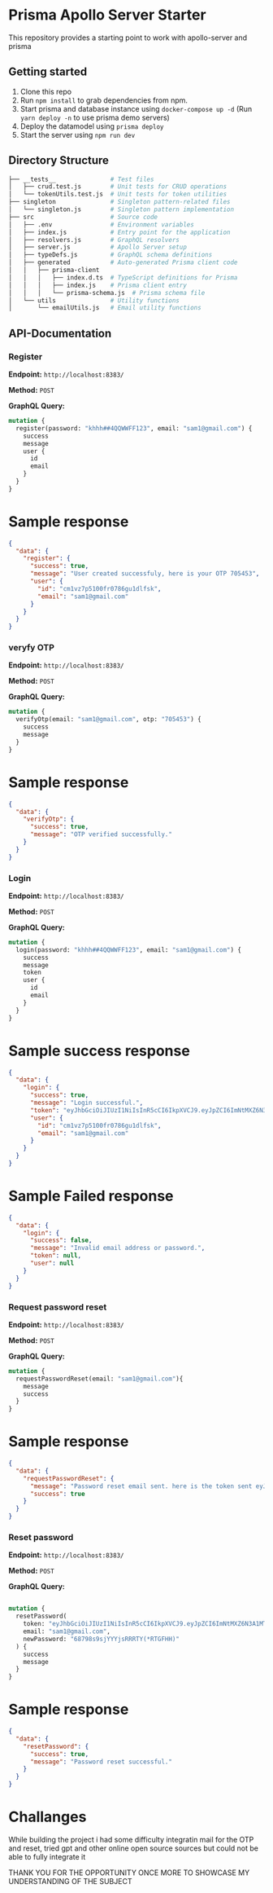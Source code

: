 # Prisma Apollo Server Starter

This repository provides a starting point to work with apollo-server and prisma


## Getting started

1. Clone this repo
2. Run `npm install` to grab dependencies from npm.
3. Start prisma and database instance using `docker-compose up -d` (Run `yarn deploy -n` to use prisma demo servers)
4. Deploy the datamodel using `prisma deploy`
5. Start the server using `npm run dev`

## Directory Structure

```bash
├── __tests__               # Test files
│   ├── crud.test.js        # Unit tests for CRUD operations
│   └── tokenUtils.test.js  # Unit tests for token utilities
├── singleton               # Singleton pattern-related files
│   └── singleton.js        # Singleton pattern implementation
├── src                     # Source code
│   ├── .env                # Environment variables
│   ├── index.js            # Entry point for the application
│   ├── resolvers.js        # GraphQL resolvers
│   ├── server.js           # Apollo Server setup
│   ├── typeDefs.js         # GraphQL schema definitions
│   ├── generated           # Auto-generated Prisma client code
│   │   ├── prisma-client
│   │   │   ├── index.d.ts  # TypeScript definitions for Prisma
│   │   │   ├── index.js    # Prisma client entry
│   │   │   └── prisma-schema.js  # Prisma schema file
│   └── utils               # Utility functions
│       └── emailUtils.js   # Email utility functions


```
## API-Documentation

### Register

**Endpoint:** `http://localhost:8383/`

**Method:** `POST`

**GraphQL Query:**

```graphql
mutation {
  register(password: "khhh##4QQWWFF123", email: "sam1@gmail.com") {
    success
    message
    user {
      id
      email
    }
  }
}

```
# Sample response 

```json
{
  "data": {
    "register": {
      "success": true,
      "message": "User created successfuly, here is your OTP 705453",
      "user": {
        "id": "cm1vz7p5100fr0786gu1dlfsk",
        "email": "sam1@gmail.com"
      }
    }
  }
}

```


### veryfy OTP

**Endpoint:** `http://localhost:8383/`

**Method:** `POST`

**GraphQL Query:**

```graphql
mutation {
  verifyOtp(email: "sam1@gmail.com", otp: "705453") {
    success
    message
  }
}


```
# Sample response 

```json
{
  "data": {
    "verifyOtp": {
      "success": true,
      "message": "OTP verified successfully."
    }
  }
}

```




### Login

**Endpoint:** `http://localhost:8383/`

**Method:** `POST`

**GraphQL Query:**

```graphql
mutation {
  login(password: "khhh##4QQWWFF123", email: "sam1@gmail.com") {
    success
    message
    token
    user {
      id
      email
    }
  }
}


```
# Sample success response 

```json
{
  "data": {
    "login": {
      "success": true,
      "message": "Login successful.",
      "token": "eyJhbGciOiJIUzI1NiIsInR5cCI6IkpXVCJ9.eyJpZCI6ImNtMXZ6N3A1MTAwZnIwNzg2Z3UxZGxmc2siLCJlbWFpbCI6InNhbTFAZ21haWwuY29tIiwiaWF0IjoxNzI4MTIyMDM3LCJleHAiOjE3MzA3MTQwMzd9.iwjqc7-OoUtUHZNTZAO4-fj_8bzqj5Y8_YaxAxsRGkc",
      "user": {
        "id": "cm1vz7p5100fr0786gu1dlfsk",
        "email": "sam1@gmail.com"
      }
    }
  }
}

```

# Sample Failed  response 

```json
{
  "data": {
    "login": {
      "success": false,
      "message": "Invalid email address or password.",
      "token": null,
      "user": null
    }
  }
}
```



### Request password reset

**Endpoint:** `http://localhost:8383/`

**Method:** `POST`

**GraphQL Query:**

```graphql
mutation {
  requestPasswordReset(email: "sam1@gmail.com"){
    message
    success
  }
}


```
# Sample response 

```json
{
  "data": {
    "requestPasswordReset": {
      "message": "Password reset email sent. here is the token sent eyJhbGciOiJIUzI1NiIsInR5cCI6IkpXVCJ9.eyJpZCI6ImNtMXZ6N3A1MTAwZnIwNzg2Z3UxZGxmc2siLCJlbWFpbCI6InNhbTFAZ21haWwuY29tIiwiaWF0IjoxNzI4MTIyMTEzLCJleHAiOjE3MjgxMjU3MTN9.d4RxcUupD_xpBnhoYfd5SVZ4u9_4KrOBGK8J59g8lAI",
      "success": true
    }
  }
}

```



### Reset password

**Endpoint:** `http://localhost:8383/`

**Method:** `POST`

**GraphQL Query:**

```graphql

mutation {
  resetPassword(
    token: "eyJhbGciOiJIUzI1NiIsInR5cCI6IkpXVCJ9.eyJpZCI6ImNtMXZ6N3A1MTAwZnIwNzg2Z3UxZGxmc2siLCJlbWFpbCI6InNhbTFAZ21haWwuY29tIiwiaWF0IjoxNzI4MTIyMTEzLCJleHAiOjE3MjgxMjU3MTN9.d4RxcUupD_xpBnhoYfd5SVZ4u9_4KrOBGK8J59g8lAI",
    email: "sam1@gmail.com",
    newPassword: "68798s9sjYYYjsRRRTY(*RTGFHH)" 
  ) {
    success
    message
  }
}


```
# Sample response 

```json
{
  "data": {
    "resetPassword": {
      "success": true,
      "message": "Password reset successful."
    }
  }
}

```

# Challanges 

While building the project i had some difficulty integratin mail for the OTP and reset, tried gpt and other online open source sources but could not be able to fully integrate it

THANK YOU FOR THE OPPORTUNITY ONCE MORE TO SHOWCASE MY UNDERSTANDING OF THE SUBJECT